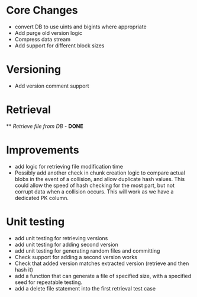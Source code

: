 # Core Changes
* convert DB to use uints and bigints where appropriate
* Add purge old version logic
* Compress data stream
* Add support for different block sizes

# Versioning
* Add version comment support

# Retrieval
** _Retrieve file from DB_ - **DONE**

# Improvements
* add logic for retrieving file modification time
* Possibly add another check in chunk creation logic to compare actual blobs in the event of a collision, and allow duplicate hash values. This could allow the speed of hash checking for the most part, but not corrupt data when a collision occurs. This will work as we have a dedicated PK column.

# Unit testing
* add unit testing for retrieving versions
* add unit testing for adding second version
* add unit testing for generating random files and committing
* Check support for adding a second version works
* Check that added version matches extracted version (retrieve and then hash it)
* add a function that can generate a file of specified size, with a specified seed for repeatable testing.
* add a delete file statement into the first retrieval test case